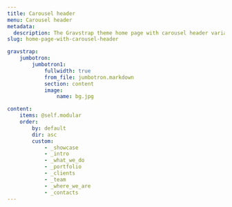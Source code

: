 ```yaml
---
title: Carousel header
menu: Carousel header
metadata:
  description: The Gravstrap theme home page with carousel header variation.
slug: home-page-with-carousel-header

gravstrap:
    jumbotron:
        jumbotron1:
            fullwidth: true
            from_file: jumbotron.markdown
            section: content
            image:
                name: bg.jpg

content:
    items: @self.modular
    order:
        by: default
        dir: asc
        custom:
            - _showcase
            - _intro
            - _what_we_do
            - _portfolio
            - _clients
            - _team
            - _where_we_are
            - _contacts
---
```



